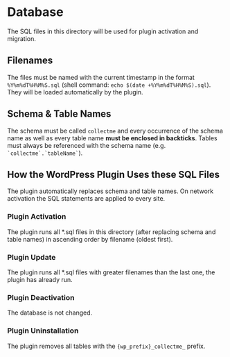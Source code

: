 # Database

The SQL files in this directory will be used for plugin activation and migration.

## Filenames

The files must be named with the current timestamp in the format `%Y%m%dT%H%M%S.sql` (shell command:
`echo $(date +%Y%m%dT%H%M%S).sql`). They will be loaded automatically by the plugin.

## Schema & Table Names

The schema must be called `collectme` and every occurrence of the schema name as well as every table name **must be
enclosed in backticks**. Tables must always be referenced with the schema name (e.g. `` `collectme`.`tableName` ``).

## How the WordPress Plugin Uses these SQL Files 

The plugin automatically replaces schema and table names. On network activation the SQL statements are applied to every 
site.

### Plugin Activation

The plugin runs all *.sql files in this directory (after replacing schema and table names) in ascending order by 
filename (oldest first).

### Plugin Update

The plugin runs all *.sql files with greater filenames than the last one, the plugin has already run. 

### Plugin Deactivation

The database is not changed.

### Plugin Uninstallation

The plugin removes all tables with the `{wp_prefix}_collectme_` prefix.